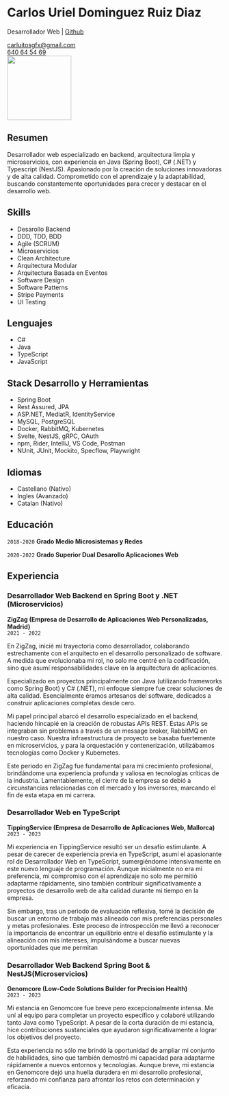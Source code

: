 # Carlos Uriel Dominguez Ruiz Diaz

Desarrollador Web | [Github](https://github.com/Charlos16v)

<div id="webaddress">
<a href="mailto:carluitosgfx@gmail.com">carluitosgfx@gmail.com</a>
<br>
<a href="tel:640645469">640 64 54 69</a>
</div>

<img src="https://i.postimg.cc/GpxFf5pq/Carlos-2022.png" height="150">

## Resumen

Desarrollador web especializado en backend, arquitectura limpia y microservicios, con experiencia en Java (Spring Boot), C# (.NET) y Typescript (NestJS). Apasionado por la creación de soluciones innovadoras y de alta calidad. Comprometido con el aprendizaje y la adaptabilidad, buscando constantemente oportunidades para crecer y destacar en el desarrollo web.

## Skills

- Desarollo Backend
- DDD, TDD, BDD
- Agile (SCRUM)
- Microservicios
- Clean Architecture
- Arquitectura Modular
- Arquitectura Basada en Eventos
- Software Design
- Software Patterns
- Stripe Payments
- UI Testing

## Lenguajes

- C#
- Java
- TypeScript
- JavaScript

## Stack Desarrollo y Herramientas

- Spring Boot
- Rest Assured, JPA
- ASP.NET, MediatR, IdentityService
- MySQL, PostgreSQL
- Docker, RabbitMQ, Kubernetes
- Svelte, NestJS, gRPC, OAuth
- npm, Rider, IntelliJ, VS Code, Postman
- NUnit, JUnit, Mockito, Specflow, Playwright

## Idiomas

- Castellano (Nativo)
- Ingles (Avanzado)
- Catalan (Nativo)

## Educación

`2018-2020`
__Grado Medio Microsistemas y Redes__

`2020-2022`
__Grado Superior Dual Desarollo Aplicaciones Web__

## Experiencia

### Desarrollador Web Backend en Spring Boot y .NET (Microservicios)
__ZigZag (Empresa de Desarrollo de Aplicaciones Web Personalizadas, Madrid)__  
`2021 - 2022`

En ZigZag, inicié mi trayectoria como desarrollador, colaborando estrechamente con el arquitecto en el desarrollo personalizado de software. A medida que evolucionaba mi rol, no solo me centré en la codificación, sino que asumí responsabilidades clave en la arquitectura de aplicaciones.

Especializado en proyectos principalmente con Java (utilizando frameworks como Spring Boot) y C# (.NET), mi enfoque siempre fue crear soluciones de alta calidad. Esencialmente éramos artesanos del software, dedicados a construir aplicaciones completas desde cero.

Mi papel principal abarcó el desarrollo especializado en el backend, haciendo hincapié en la creación de robustas APIs REST. Estas APIs se integraban sin problemas a través de un message broker, RabbitMQ en nuestro caso. Nuestra infraestructura de proyecto se basaba fuertemente en microservicios, y para la orquestación y contenerización, utilizábamos tecnologías como Docker y Kubernetes.

Este periodo en ZigZag fue fundamental para mi crecimiento profesional, brindándome una experiencia profunda y valiosa en tecnologías críticas de la industria. Lamentablemente, el cierre de la empresa se debió a circunstancias relacionadas con el mercado y los inversores, marcando el fin de esta etapa en mi carrera.

### Desarrollador Web en TypeScript
__TippingService (Empresa de Desarrollo de Aplicaciones Web, Mallorca)__  
`2023 - 2023`

Mi experiencia en TippingService resultó ser un desafío estimulante. A pesar de carecer de experiencia previa en TypeScript, asumí el apasionante rol de Desarrollador Web en TypeScript, sumergiéndome intensivamente en este nuevo lenguaje de programación. Aunque inicialmente no era mi preferencia, mi compromiso con el aprendizaje no solo me permitió adaptarme rápidamente, sino también contribuir significativamente a proyectos de desarrollo web de alta calidad durante mi tiempo en la empresa.

Sin embargo, tras un periodo de evaluación reflexiva, tomé la decisión de buscar un entorno de trabajo más alineado con mis preferencias personales y metas profesionales. Este proceso de introspección me llevó a reconocer la importancia de encontrar un equilibrio entre el desafío estimulante y la alineación con mis intereses, impulsándome a buscar nuevas oportunidades que me permitan

### Desarrollador Web Backend Spring Boot & NestJS(Microservicios)
__Genomcore (Low-Code Solutions Builder for Precision Health)__  
`2023 - 2023`

Mi estancia en Genomcore fue breve pero excepcionalmente intensa. Me uní al equipo para completar un proyecto específico y colaboré utilizando tanto Java como TypeScript. A pesar de la corta duración de mi estancia, hice contribuciones sustanciales que ayudaron significativamente a lograr los objetivos del proyecto.

Esta experiencia no sólo me brindó la oportunidad de ampliar mi conjunto de habilidades, sino que también demostró mi capacidad para adaptarme rápidamente a nuevos entornos y tecnologías. Aunque breve, mi estancia en Genomcore dejó una huella duradera en mi desarrollo profesional, reforzando mi confianza para afrontar los retos con determinación y eficacia.